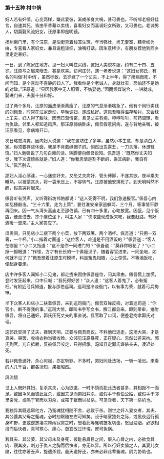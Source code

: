 <script type="text/javascript">
    var head = document.getElementsByTagName('head')[0];
    cssURL = '/public/article_1.css';
    linkTag = document.createElement('link');
    linkTag.href = cssURL;
    linkTag.setAttribute('type','text/css');
    linkTag.setAttribute('rel','stylesheet');
    head.appendChild(linkTag);
</script>
### 第十五种 村中俏

妇人若有奸情，心变两样，嫌此爱彼，渐成杀身大祸，甚可畏也。不听邻老极好佳言，自速其死，皆由平昔藉以卖线，喜看妇女而喜调妇女所致，又可畏也。老诚男人，切莫娶风流妇女，汪原事即是明镜。

扬州南门里，有个汪原，是沿街背着线笼生理，年当强壮，尚无妻室，藉卖线为由，专喜看人家妇女，兼且说粗谈细，油嘴打话。因生意稀少，有朋友荐他到西乡里走走甚好。

一日，到了陈家庄地方。见一妇人叫住买线，这妇人美貌孝服，约有二十四、五岁。汪原与之眉来眼去，甚是欢喜。访问庄邻，遇一老者说道：“这妇女郭氏，有名的叫做‘村中俏’，虽然标致，去岁嫁了一个丈夫，不上半年，得了痨病而死，不问而知，是个喜动不喜静的妇人了。我看你是个老诚人，身就壮实，恐怕还不是她的对敌。”汪原道：“只因我家中无人照管，不妨娶她。”因而烦媒说合，一讲就成，娶进门来，夫妻十分和好。

过了两个多月，汪原的面皮渐渐黄瘦了，汪原的气息渐渐喘急了。他有个同行卖线的刘佩吾，时常在汪家走动，早晚调妇，遂成私好。这佩吾晓得温存帮衬，又会枕上工夫，妇人得了甜味，因而日渐情密。且见丈夫有病，哼哼叫叫，煎药调理，看为仇敌。邻里人都知道风声。那汪原弱病卧床，佩吾假意问病，遂与背地亲嘴，被汪原看见，奈病难开口。

次日略觉清爽，因向妇人说道：“我在这坊住了多年，虽然小本生意，却是清白人家。你须要存些体面，我是不肯戴绿帽子的。倘然出乖露丑，一刀头落，休想轻饶。”妇人勉强说了几句白赖的话，转脚便向佩吾说知。佩吾道：“既然你丈夫知觉，我下次谨慎些就是。”妇人道：“你我恩情是割不断的，乘其病卧，我自有法。”佩吾别去。

那妇人淫心荡漾，一心迷恋奸夫，又恐丈夫病好，管头缚脚，不遂其欲。夜半乘夫睡熟，以被蒙其头，将一袋米压上，不容转气，汪原被他安排死了。到天明料然不醒，假意哭将起来。

佩吾听有哭声，又听得街坊邻佑都说：“这人死得不明，我们急速报官。”佩吾心内如乱捶敲击。“三十六策，走为上策”，要往淮安亲家逃躲两、三个月，等事情平静再回来。因一气从湾头高庙走至邵伯镇，已有四十多里，心略放宽。因饿，见个饭店，便走进去，拣个座位坐下，叫主人家：“快取些现成饭来吃，我要赶路，有好酒暖一壶来。”主人家答应了。

须臾间，只见店小二摆下两个小菜，放下两双箸、两个酒杯。佩吾道：“只用一双箸，一个杯。”小二指着对面道：“这位客人，难道是不用酒饭的？”佩吾道：“客人在哪里？”小二又指道：“这不是你一同进门的？”佩吾道：“莫非你眼花了？”小二擦一擦眼道：“作怪，方才有长长的一个黄瘦汉子，随着客官进来，一同坐地，如何就不见了？”佩吾想着汪原生时模样，料是冤鬼相随，心上惊慌，不等酒饭吃，便起身要走。

店中许多客人闻知小二见鬼，都走拢来围住佩吾座位，问其缘由。佩吾慌上加慌，登时发狂起来，口中只喊：“我死得好苦！”众人道：“这客人着鬼了，必有冤枉。”有附近弓兵知道，报与邵伯巡司。巡司是冷淡衙门，以有事为荣，就着弓兵拘审。

半下众客人和店小二扶着佩吾，来到巡司衙门。佩吾双眸反插，对着巡司道：“你官小，断不得我的事。”巡司大惊，即叫书手写文书，解江都县来。即刻带审，鬼附佩吾，将自己通奸，郭氏压死丈夫的事直说。县官取了口词，便差皂拘拿郭氏对理。

这郭氏安排了丈夫，捱到天明，正要与佩吾商议。不料他已逃走，这场大哭，才是真哭。哭罢，收拾衣物当银收殓。众邻见汪原暴死，正在疑心。忽然公差来拘。郭氏到官，兀自抵赖，反被佩吾咬定，只得招承。冯知县定郭氏谋杀亲夫，凌迟处死。

若非佩吾通奸，杀心何起，亦定斩罪。不多时，男妇同赴法场，一斩一凌迟。来看的人几千百，都各凛知，果报昭然。

风流悟

世上人既奸其妇，复杀其夫，心为欲遣，一时不慎而犯此法者甚多，其相报不一而足。或因争风而彼此互杀，或因夫见而男妇并杀，或假手于叔伯公姑，或假手于邻里亲党，或鸣于官而以刃杀，或罹于狱而以杖杀。可见淫者，天下第一杀机也。

我独异其既远窜他方，乃冤魂犹相随不舍，必致于杀。则世之奸人妻女者，其夫、其公婆其父母之冤魂，必时刻跟随左右可知矣。设于暗室独处之际，或黑夜远行孤身旷野，更或逆旅凄凉棘闱寂寞之时，想着此等冤魂披发切齿，怒目汹汹，必欲相报而后快者，真可寒心、痛心，亟宜改过忏悔，庶可免祸。

若其夫、其公婆、其父母未及身死，彼耻悬眉目之间，恨入心骨之内，必欲食其肉、寝其皮，刺刃于仇人之胸而后快者，亦无以异。所以行奸卖俏之人，其妻儿女媳，往往亦著丑声，旋遭杀戮，虽天道好还，亦未必非此辈冤魂，阴为协助也。
